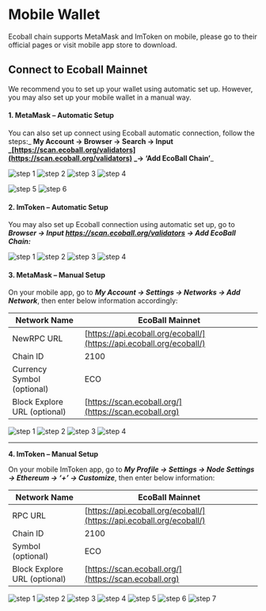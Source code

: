 # Mobile Wallet

Ecoball chain supports MetaMask and ImToken on mobile, please go to their official pages or visit mobile app store to download.

## Connect to Ecoball Mainnet

We recommend you to set up your wallet using automatic set up. However, you may also set up your mobile wallet in a manual way.

#### **1. MetaMask – Automatic Setup**

You can also set up connect using Ecoball automatic connection, follow the steps:_ **My Account → Browser → Search → Input **_[https://scan.ecoball.org/validators](https://scan.ecoball.org/validators) _**→ ‘Add EcoBall Chain’**_

![step 1](<../../.gitbook/assets/1 (1) (1).jpg>) ![step 2](<../../.gitbook/assets/A1 (1).jpg>) ![step 3](<../../.gitbook/assets/A2 (1).jpg>) ![step 4](../../.gitbook/assets/A3.jpg)

![step 5](../../.gitbook/assets/A6.jpg) ![step 6](../../.gitbook/assets/A7.jpg)

#### **2. ImToken – Automatic Setup**

You may also set up Ecoball connection using automatic set up, go to _**Browser → Input **_https://scan.ecoball.org/validators_** → Add EcoBall Chain:**_

![step 1](../../.gitbook/assets/A1.jpg) ![step 2](<../../.gitbook/assets/A3 (1).jpg>) ![step 3](../../.gitbook/assets/A4.jpg) ![step 4](<../../.gitbook/assets/A5 (1).jpg>)

#### **3. MetaMask – Manual Setup**

On your mobile app, go to _**My Account → Settings → Networks → Add Network**_, then enter below information accordingly:

| Network Name                 | EcoBall Mainnet                                                      |
| ---------------------------- | -------------------------------------------------------------------- |
| NewRPC URL                   | [https://api.ecoball.org/ecoball/](https://api.ecoball.org/ecoball/) |
| Chain ID                     | 2100                                                                 |
| Currency Symbol (optional)   | ECO                                                                  |
| Block Explore URL (optional) | [https://scan.ecoball.org/](https://scan.ecoball.org)                |

![step 1](<../../.gitbook/assets/1 (2).jpg>) ![step 2](<../../.gitbook/assets/2 (1) (1).jpg>) ![step 3](<../../.gitbook/assets/3 (1) (1).jpg>) ![step 4](../../.gitbook/assets/4.jpg)

****

**4. ImToken – Manual Setup**

On your mobile ImToken app, go to _**My Profile → Settings → Node Settings → Ethereum → ‘+’ → Customize**_, then enter below information:

| Network Name                 | EcoBall Mainnet                                                      |
| ---------------------------- | -------------------------------------------------------------------- |
| RPC URL                      | [https://api.ecoball.org/ecoball/](https://api.ecoball.org/ecoball/) |
| Chain ID                     | 2100                                                                 |
| Symbol (optional)            | ECO                                                                  |
| Block Explore URL (optional) | [https://scan.ecoball.org/](https://scan.ecoball.org)                |

![step 1](<../../.gitbook/assets/1 (1).jpg>) ![step 2](<../../.gitbook/assets/2 (1).jpg>) ![step 3](<../../.gitbook/assets/3 (1).jpg>) ![step 4](<../../.gitbook/assets/4 (1).jpg>) ![step 5](../../.gitbook/assets/5.jpg) ![step 6](../../.gitbook/assets/6.jpg) ![step 7](../../.gitbook/assets/7.jpg)

&#x20;

&#x20;

&#x20;





